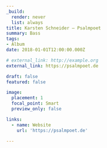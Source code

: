 ```yaml
---
_build:
  render: never
  list: always
title: Karsten Schneider – Psalmpoet
summary: Bass
tags:
- Album
date: 2018-01-01T12:00:00.000Z

# external_link: http://example.org
external_link: https://psalmpoet.de

draft: false
featured: false

image:
  placement: 1
  focal_point: Smart
  preview_only: false

links:
  - name: Website
    url: 'https://psalmpoet.de'

---
```


